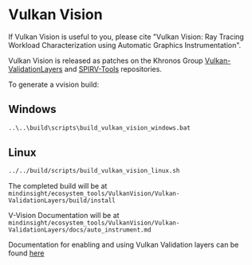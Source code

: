 # Vulkan Vision

If Vulkan Vision is useful to you, please cite "Vulkan Vision: Ray Tracing Workload Characterization using Automatic Graphics Instrumentation".

Vulkan Vision is released as patches on the Khronos Group [Vulkan-ValidationLayers](https://github.com/KhronosGroup/Vulkan-ValidationLayers) and [SPIRV-Tools](https://github.com/KhronosGroup/SPIRV-Tools) repositories.

To generate a vvision build:

## Windows

```bat
..\..\build\scripts\build_vulkan_vision_windows.bat
```

## Linux

```bash
../../build/scripts/build_vulkan_vision_linux.sh
```

The completed build will be at `mindinsight/ecosystem_tools/VulkanVision/Vulkan-ValidationLayers/build/install`

V-Vision Documentation will be at `mindinsight/ecosystem_tools/VulkanVision/Vulkan-ValidationLayers/docs/auto_instrument.md`

Documentation for enabling and using Vulkan Validation layers can be found [here](https://vulkan.lunarg.com/doc/sdk/1.2.162.0/windows/layer_configuration.html)